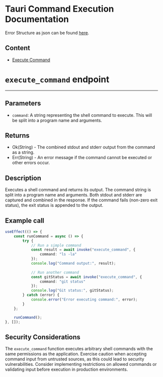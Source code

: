 # Tauri Command Execution Documentation

Error Structure as json can be found [here](./error_structure.md).

## Content
- [Execute Command](#execute_command-endpoint)

# `execute_command` endpoint

---
## Parameters
- `command`: A string representing the shell command to execute. This will be split into a program name and arguments.

## Returns
- Ok(String) - The combined stdout and stderr output from the command as a string.
- Err(String) - An error message if the command cannot be executed or other errors occur.

## Description
Executes a shell command and returns its output. The command string is split into a program name and arguments. Both stdout and stderr are captured and combined in the response. If the command fails (non-zero exit status), the exit status is appended to the output.

## Example call
```typescript jsx
useEffect(() => {
    const runCommand = async () => {
        try {
            // Run a simple command
            const result = await invoke("execute_command", { 
                command: "ls -la" 
            });
            console.log("Command output:", result);
            
            // Run another command
            const gitStatus = await invoke("execute_command", { 
                command: "git status" 
            });
            console.log("Git status:", gitStatus);
        } catch (error) {
            console.error("Error executing command:", error);
        }
    };

    runCommand();
}, []);
```

## Security Considerations
The `execute_command` function executes arbitrary shell commands with the same permissions as the application. Exercise caution when accepting command input from untrusted sources, as this could lead to security vulnerabilities. Consider implementing restrictions on allowed commands or validating input before execution in production environments.
